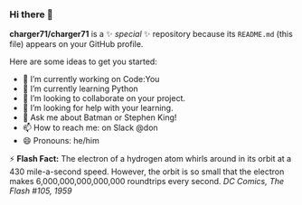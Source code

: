### Hi there 👋

**charger71/charger71** is a ✨ _special_ ✨ repository because its `README.md` (this file) appears on your GitHub profile.

Here are some ideas to get you started:

- 🔭 I’m currently working on Code:You
- 🌱 I’m currently learning Python
- 👯 I’m looking to collaborate on your project.
- 🤔 I’m looking for help with your learning.
- 💬 Ask me about Batman or Stephen King!
- 📫 How to reach me: on Slack @don
- 😄 Pronouns: he/him

⚡ **Flash Fact:** The electron of a hydrogen atom whirls around  in its orbit at a 430 mile-a-second speed. However, the orbit is so small that the electron makes 6,000,000,000,000,000 roundtrips every second. *DC Comics, The Flash #105, 1959*
